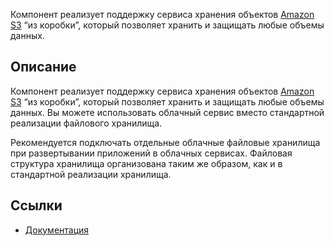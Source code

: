 Компонент реализует поддержку сервиса хранения объектов [Amazon S3](https://aws.amazon.com/ru/s3/) “из коробки”, который позволяет хранить и защищать любые объемы данных.


## Описание
Компонент реализует поддержку сервиса хранения объектов [Amazon S3](https://aws.amazon.com/ru/s3/) “из коробки”, который позволяет хранить и защищать любые объемы данных. Вы можете использовать облачный сервис вместо стандартной реализации файлового хранилища.

Рекомендуется подключать отдельные облачные файловые хранилища при развертывании приложений в облачных сервисах. Файловая структура хранилища организована таким же образом, как и в стандартной реализации хранилища.

## Ссылки
- [Документация](https://github.com/cuba-platform/cuba-aws/blob/master/README.md)
